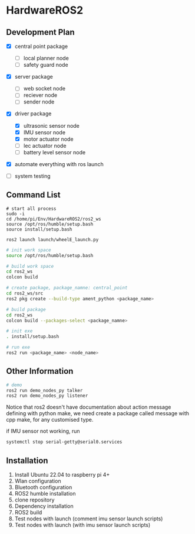 # HardwareROS2

## Development Plan

- [x] central point package
  - [ ] local planner node
  - [ ] safety guard node
- [x] server package
  - [ ] web socket node
  - [ ] reciever node
  - [ ] sender node
- [x] driver package
  - [x] ultrasonic sensor node
  - [x] IMU sensor node
  - [x] motor actuator node
  - [ ] lec actuator node
  - [ ] battery level sensor node
- [x] automate everything with ros launch
- [ ] system testing


## Command List

```
# start all process
sudo -i
cd /home/pi/Env/HardwareROS2/ros2_ws
source /opt/ros/humble/setup.bash
source install/setup.bash

ros2 launch launch/wheelE_launch.py
```

```bash
# init work space
source /opt/ros/humble/setup.bash

# build work space
cd ros2_ws
colcon build

# create package, package_namne: central_point
cd ros2_ws/src
ros2 pkg create --build-type ament_python <package_name>

# build package
cd ros2_ws
colcon build --packages-select <package_namne>
```

```bash
# init exe
. install/setup.bash

# run exe
ros2 run <package_name> <node_name>
```

## Other Information

```bash
# demo
ros2 run demo_nodes_py talker
ros2 run demo_nodes_py listener
```

Notice that ros2 doesn't have documentation about action message defining with python make, we need create a package called message with cpp make, for any customised type.

if IMU sensor not working, run 
```bash
systemctl stop serial-getty@serial0.services
```

## Installation

1. Install Ubuntu 22.04 to raspberry pi 4+
2. Wlan configuration
3. Bluetooth configuration
4. ROS2 humble installation
5. clone repository
6. Dependency installation
7. ROS2 build
8. Test nodes with launch (comment imu sensor launch scripts)
9. Test nodes with launch (with imu sensor launch scripts)
